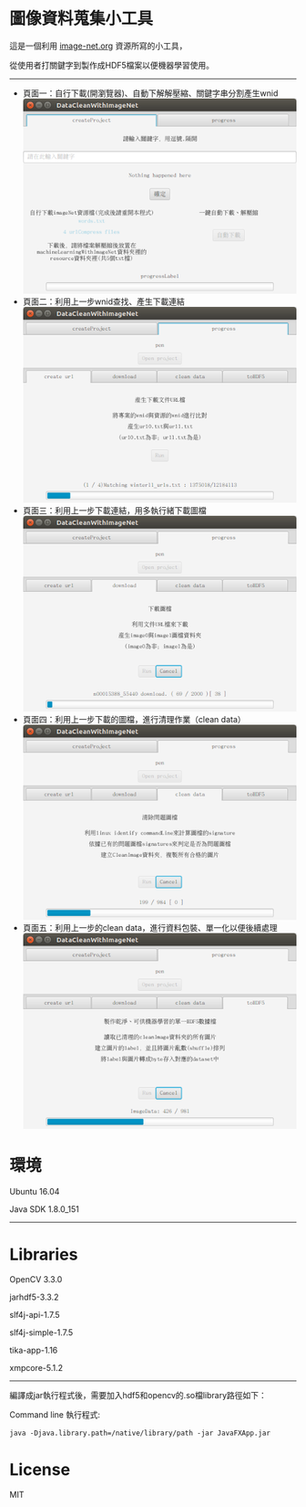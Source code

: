 
圖像資料蒐集小工具
===================

這是一個利用 <a href="http://image-net.org/" target="_blank">image-net.org</a> 資源所寫的小工具，

從使用者打關鍵字到製作成HDF5檔案以便機器學習使用。

----------

  - 頁面一：自行下載(開瀏覽器)、自動下解解壓縮、關鍵字串分割產生wnid
![圖一](img/javaDemo_stepOne.png)
  - 頁面二：利用上一步wnid查找、產生下載連結
![圖一](img/javaDemo_stepTwoRun.png)
  - 頁面三：利用上一步下載連結，用多執行緒下載圖檔
![圖一](img/javaDemo_stepThreeRun.png)
  - 頁面四：利用上一步下載的圖檔，進行清理作業（clean data）
![圖一](img/javademo_stepFourRun.png)
  - 頁面五：利用上一步的clean data，進行資料包裝、單一化以便後續處理
![圖一](img/javaDemo_stepFiveRun.png)

# 環境
Ubuntu 16.04

Java SDK 1.8.0_151

----------

# Libraries
OpenCV 3.3.0

jarhdf5-3.3.2

slf4j-api-1.7.5

slf4j-simple-1.7.5

tika-app-1.16

xmpcore-5.1.2

----------


編譯成jar執行程式後，需要加入hdf5和opencv的.so檔library路徑如下：

Command line 執行程式:

```
java -Djava.library.path=/native/library/path -jar JavaFXApp.jar
```

# License

MIT


